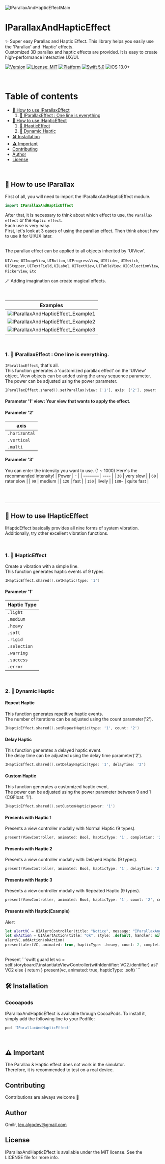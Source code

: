 ![IParallaxAndHapticEffectMain](https://user-images.githubusercontent.com/81509766/153163501-09b616cc-0174-4699-be8e-88946da40255.png)

# IParallaxAndHapticEffect
✨ Super easy Parallax and Haptic Effect.
This library helps you easily use the 'Parallax' and 'Haptic' effects. <br/>
Customized 3D parallax and haptic effects are provided.
It is easy to create high-performance interactive UX/UI.

[![Version](https://img.shields.io/cocoapods/v/IParallaxAndHapticEffect.svg?style=flat)](https://cocoapods.org/pods/IParallaxAndHapticEffect)
[![License: MIT](https://img.shields.io/badge/license-MIT-blue.svg?style=flat)](https://cocoapods.org/pods/IParallaxAndHapticEffect)
[![Platform](https://img.shields.io/cocoapods/p/IParallaxAndHapticEffect.svg?style=flat)](https://cocoapods.org/pods/IParallaxAndHapticEffect)
[![Swift 5.0](https://img.shields.io/badge/Swift-5.0-orange.svg?style=flat)](https://developer.apple.com/swift/)
![iOS 13.0+](https://img.shields.io/badge/iOS-13.0%2B-blue.svg)

<br/>

# Table of contents
* [🚀 How to use IParallaxEffect](#how-to-use-iparallax)
    1. [📍 IParallaxEffect : One line is everything](#one-line-is-everything)
* [🚀 How to use IHapticEffect](#how-to-use-ihaptic)
    1. [📍 IHapticEffect](#ihapticeffect)
    2. [📍 Dynamic Haptic](#ihapticeffect-dynamic-haptic)
* [🛠 Installation](#installation)
* [⚠️ Important](#important)
* [Contributing](#contributing)
* [Author](#author)
* [License](#license)

<br/>

## 🚀 How to use IParallax <a name="how-to-use-iparallax"></a>
First of all, you will need to import the IParallaxAndHapticEffect module.

```swift
import IParallaxAndHapticEffect
```
After that, it is necessary to think about which effect to use, the `Parallax effect` or the `Haptic effect`. <br/>
Each use is very easy.<br/>
First, let's look at 3 cases of using the parallax effect. Then think about how to use it for UI/UX later.

<br/>
The parallax effect can be applied to all objects inherited by 'UIView'. <br/>

`UIView`, `UIImageView`, `UIButton`, `UIProgressView`, `UISlider`, `UISwitch`, `UIStepper`, `UITextField`, `UILabel`, `UITextView`, `UITableView`, `UICollectionView`, `PickerView`, `Etc` <br/>

🪄 Adding imagination can create magical effects. 
<br/>
<br/>
<br/>

| Examples |
| :----------: |
|![IParallaxAndHapticEffect_Example1](https://user-images.githubusercontent.com/81509766/153190916-9051f1df-3f0c-42df-acc1-6400104f2a11.gif)|
|![IParallaxAndHapticEffect_Example2](https://user-images.githubusercontent.com/81509766/153190871-93c0e117-0584-423d-a2f3-a78926a7a2d5.gif)|
|![IParallaxAndHapticEffect_Example3](https://user-images.githubusercontent.com/81509766/153190901-41090c79-5563-4632-9bde-f220f3ad148d.gif)|

<br/>

### 1. 📍 IParallaxEffect : One line is everything. <a name="one-line-is-everything"></a>
`IParallaxEffect`, that's all. <br/>
This function generates a 'customized parallax effect' on the 'UIView' object. View objects can be added using the array sequence parameter. The power can be adjusted using the power parameter.

```swift
IParallaxEffect.shared().setParallax(view: ['1'], axis: ['2'], power: '3')
```

#### Parameter '1' view: Your view that wants to apply the effect.

#### Parameter '2'
| axis |
| -------- |
| `.horizontal` |
| `.vertical` |
| `.multi` |

#### Parameter '3'
You can enter the intensity you want to use. (1 ~ 1000)
Here's the recommended intensity!
| Power | - |
| -------- | ---- |
| `30` | very slow | 
| `60` | rater slow |
| `90` | medium |
| `120` | fast |
| `150` | lively |
| `180~` | quite fast |

<br/>
<br/>

---

## 🚀 How to use IHapticEffect <a name="how-to-use-ihaptic"></a>
IHapticEffect basically provides all nine forms of system vibration. <br/>
Additionally, try other excellent vibration functions.

<br/>

### 1. 📍 IHapticEffect <a name="ihapticeffect"></a>
Create a vibration with a simple line. <br/>
This function generates haptic events of 9 types.

```swift
IHapticEffect.shared().setHaptic(type: '1')
```

#### Parameter '1'
| Haptic Type |
| -------- |
| `.light` |
| `.medium` |
| `.heavy` |
| `.soft` |
| `.rigid` |
| `.selection` |
| `.warring` |
| `.success` |
| `.error` |

<br/>

### 2. 📍 Dynamic Haptic <a name="ihapticeffect-dynamic-haptic"></a>

#### Repeat Haptic
This function generates repetitive haptic events. <br/>
 The number of iterations can be adjusted using the count parameter('2').
```swift
IHapticEffect.shared().setRepeatHaptic(type: '1', count: '2')
```

#### Delay Haptic
This function generates a delayed haptic event. <br/>
 The delay time can be adjusted using the delay time parameter('2').
```swift
IHapticEffect.shared().setDelayHaptic(type: '1', delayTime: '2')
```

#### Custom Haptic
This function generates a customized haptic event. <br/>
 The power can be adjusted using the power parameter between 0 and 1 (CGFloat: '1').
```swift
IHapticEffect.shared().setCustomHaptic(power: '1')
```

#### Presents with Haptic 1 
Presents a view controller modally with Normal Haptic (9 types).
```swift
present(ViewController, animated: Bool, hapticType: '1', completion: '2')
```

#### Presents with Haptic 2
Presents a view controller modally with Delayed Haptic (9 types).
```swift
present(ViewController, animated: Bool, hapticType: '1', delayTime: '2', completion: '3')
```

#### Presents with Haptic 3
Presents a view controller modally with Repeated Haptic (9 types).
```swift
present(ViewController, animated: Bool, hapticType: '1', count: '2', completion: '3')
```

#### Presents with Haptic(Example)
Alert
```swift
let alertVC = UIAlertController(title: "Notice", message: "IParallaxAndHapticEffect", preferredStyle: .alert)
let okAction = UIAlertAction(title: "Ok", style: .default, handler: nil)
alertVC.addAction(okAction)
present(alertVC, animated: true, hapticType: .heavy, count: 2, completion: nil)
```
<br/>
Present
```swift
guard let vc = self.storyboard?.instantiateViewController(withIdentifier: VC2.identifier) as? VC2 else { return }
present(vc, animated: true, hapticType: .soft)
```

<br/>

## 🛠 Installation <a name="installation"></a>

### Cocoapods

IParallaxAndHapticEffect is available through CocoaPods. To install it, simply add the following line to your Podfile:

```ruby
pod 'IParallaxAndHapticEffect'
```

<br/>

## ⚠️ Important <a name="important"></a>
The Parallax & Haptic effect does not work in the simulator. <br/>
Therefore, it is recommended to test on a real device.


## Contributing <a name="contributing"></a>
Contributions are always welcome 🎉


## Author <a name="author"></a>
Omilr, leo.algodev@gmail.com


## License <a name="license"></a>
IParallaxAndHapticEffect is available under the MIT license. See the LICENSE file for more info.
